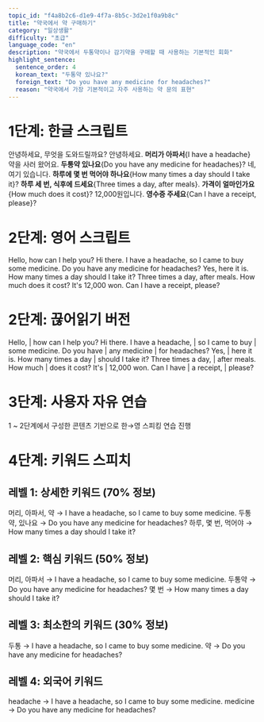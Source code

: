 ```yaml
---
topic_id: "f4a8b2c6-d1e9-4f7a-8b5c-3d2e1f0a9b8c"
title: "약국에서 약 구매하기"
category: "일상생활"
difficulty: "초급"
language_code: "en"
description: "약국에서 두통약이나 감기약을 구매할 때 사용하는 기본적인 회화"
highlight_sentence:
  sentence_order: 4
  korean_text: "두통약 있나요?"
  foreign_text: "Do you have any medicine for headaches?"
  reason: "약국에서 가장 기본적이고 자주 사용하는 약 문의 표현"
---
```


# 1단계: 한글 스크립트

안녕하세요, 무엇을 도와드릴까요?
안녕하세요.
**머리가 아파서**{I have a headache} 약을 사러 왔어요.
**두통약 있나요**{Do you have any medicine for headaches}?
네, 여기 있습니다.
**하루에 몇 번 먹어야 하나요**{How many times a day should I take it}?
**하루 세 번, 식후에 드세요**{Three times a day, after meals}.
**가격이 얼마인가요**{How much does it cost}?
12,000원입니다.
**영수증 주세요**{Can I have a receipt, please}?

# 2단계: 영어 스크립트

Hello, how can I help you?
Hi there.
I have a headache, so I came to buy some medicine.
Do you have any medicine for headaches?
Yes, here it is.
How many times a day should I take it?
Three times a day, after meals.
How much does it cost?
It's 12,000 won.
Can I have a receipt, please?

# 2단계: 끊어읽기 버전

Hello, | how can I help you?
Hi there.
I have a headache, | so I came to buy | some medicine.
Do you have | any medicine | for headaches?
Yes, | here it is.
How many times a day | should I take it?
Three times a day, | after meals.
How much | does it cost?
It's | 12,000 won.
Can I have | a receipt, | please?

# 3단계: 사용자 자유 연습

1 ~ 2단계에서 구성한 콘텐츠 기반으로 한→영 스피킹 연습 진행

# 4단계: 키워드 스피치

## 레벨 1: 상세한 키워드 (70% 정보)

머리, 아파서, 약 → I have a headache, so I came to buy some medicine.
두통약, 있나요 → Do you have any medicine for headaches?
하루, 몇 번, 먹어야 → How many times a day should I take it?

## 레벨 2: 핵심 키워드 (50% 정보)

머리, 아파서 → I have a headache, so I came to buy some medicine.
두통약 → Do you have any medicine for headaches?
몇 번 → How many times a day should I take it?

## 레벨 3: 최소한의 키워드 (30% 정보)

두통 → I have a headache, so I came to buy some medicine.
약 → Do you have any medicine for headaches?

## 레벨 4: 외국어 키워드

headache → I have a headache, so I came to buy some medicine.
medicine → Do you have any medicine for headaches?